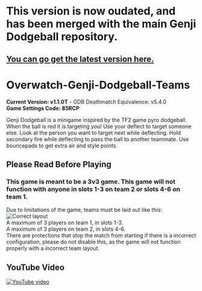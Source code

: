 # **This version is now oudated, and has been merged with the main Genji Dodgeball repository.**
## [You can go get the latest version here.](https://github.com/Mazawrath/Overwatch-Genji-Dodgeball)

# Overwatch-Genji-Dodgeball-Teams
**Current Version: v1.1.0T** - GDB Deathmatch Equivalence: v5.4.0  
**Game Settings Code: 85RCP**

Genji Dodgeball is a minigame inspired by the TF2 game pyro dodgeball.
When the ball is red it is targeting you! Use your deflect to target someone else. Look at the person you want to target next while deflecting. Hold secondary fire while deflecting to pass the ball to another teammate. Use bouncepads to get extra air and style points.  

## Please Read Before Playing  
### This game is meant to be a 3v3 game. This game will not function with anyone in slots 1-3 on team 2 or slots 4-6 on team 1.  
Due to limitations of the game, teams must be laid out like this:  
![Correct layout](https://cdn.discordapp.com/attachments/720371417509789728/830655043903684688/Untitled.png)  
A maximum of 3 players on team 1, in slots 1-3.  
A maximum of 3 players on team 2, in slots 4-6.  
There are protections that stop the match from starting if there is a incorrect configuration, please do not disable this, as the game will not function properly with a incorrect team layout.

## YouTube Video
[![YouTube video](http://img.youtube.com/vi/mQmDIZGKKR8/0.jpg)](http://www.youtube.com/watch?v=mQmDIZGKKR8)
